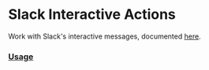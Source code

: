 # Slack Interactive Actions

Work with Slack's interactive messages, documented [here](https://api.slack.com/interactive-messages).

### [Usage](./example_test.go)
